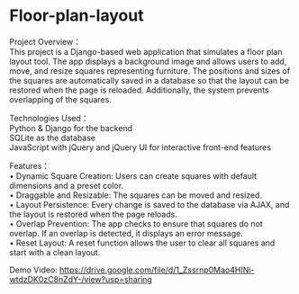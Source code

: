 # Floor-plan-layout
Project Overview：  
This project is a Django-based web application that simulates a floor plan layout tool. The app displays a background image and allows users to add, move, and resize squares representing furniture. The positions and sizes of the squares are automatically saved in a database so that the layout can be restored when the page is reloaded. Additionally, the system prevents overlapping of the squares.  

Technologies Used：  
Python & Django for the backend  
SQLite as the database  
JavaScript with jQuery and jQuery UI for interactive front-end features  

Features：  
• Dynamic Square Creation: Users can create squares with default dimensions and a preset color.  
• Draggable and Resizable: The squares can be moved and resized.  
• Layout Persistence: Every change is saved to the database via AJAX, and the layout is restored when the page reloads.  
• Overlap Prevention: The app checks to ensure that squares do not overlap. If an overlap is detected, it displays an error message.  
• Reset Layout: A reset function allows the user to clear all squares and start with a clean layout.  

Demo Video: https://drive.google.com/file/d/1_Zssrnp0Mao4HINi-wtdzDK0zC8nZdY-/view?usp=sharing
